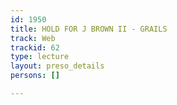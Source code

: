 ```yaml
---
id: 1950
title: HOLD FOR J BROWN II - GRAILS
track: Web
trackid: 62
type: lecture
layout: preso_details
persons: []

---
```

